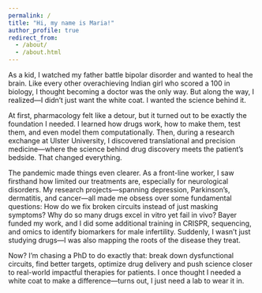 ```yaml
---
permalink: /
title: "Hi, my name is Maria!"
author_profile: true
redirect_from: 
  - /about/
  - /about.html
---
```


As a kid, I watched my father battle bipolar disorder and wanted to heal the brain. Like every other overachieving Indian girl who scored a 100 in biology, I thought becoming a doctor was the only way. But along the way, I realized—I didn’t just want the white coat. I wanted the science behind it.

At first, pharmacology felt like a detour, but it turned out to be exactly the foundation I needed. I learned how drugs work, how to make them, test them, and even model them computationally. Then, during a research exchange at Ulster University, I discovered translational and precision medicine—where the science behind drug discovery meets the patient’s bedside. That changed everything.

The pandemic made things even clearer. As a front-line worker, I saw firsthand how limited our treatments are, especially for neurological disorders. My research projects—spanning depression, Parkinson’s, dermatitis, and cancer—all made me obsess over some fundamental questions: How do we fix broken circuits instead of just masking symptoms? Why do so many drugs excel in vitro yet fail in vivo? Bayer funded my work, and I did some additional training in CRISPR, sequencing, and omics to identify biomarkers for male infertility. Suddenly, I wasn’t just studying drugs—I was also mapping the roots of the disease they treat.

Now? I’m chasing a PhD to do exactly that: break down dysfunctional circuits, find better targets, optimize drug delivery and push science closer to real-world impactful therapies for patients. I once thought I needed a white coat to make a difference—turns out, I just need a lab to wear it in.
